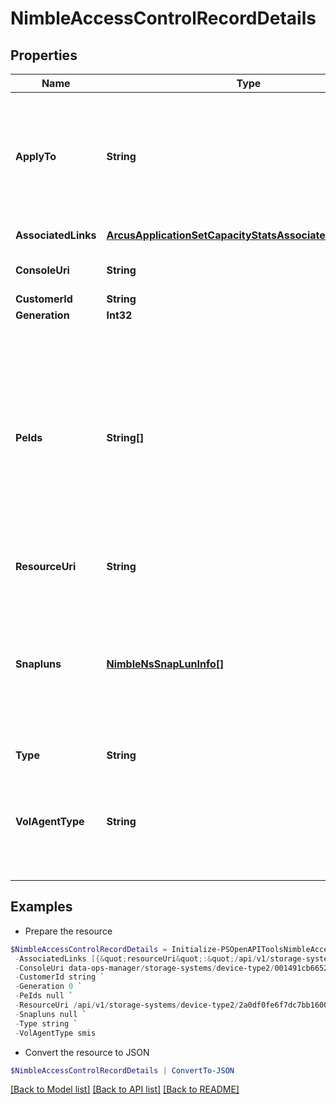 # NimbleAccessControlRecordDetails
## Properties

Name | Type | Description | Notes
------------ | ------------- | ------------- | -------------
**ApplyTo** | **String** | External management agent type. Possible values:&#39;volume&#39;, &#39;pe&#39;, &#39;vvol_volume&#39;, &#39;vvol_snapshot&#39;, &#39;snapshot&#39;, &#39;both&#39;. | [optional] 
**AssociatedLinks** | [**ArcusApplicationSetCapacityStatsAssociatedLinksInner[]**](ArcusApplicationSetCapacityStatsAssociatedLinksInner.md) | Associated Links Details | [optional] 
**ConsoleUri** | **String** | consoleUri for detailed storage object | [optional] 
**CustomerId** | **String** | customerId | [optional] 
**Generation** | **Int32** | generation | [optional] 
**PeIds** | **String[]** | List of candidate protocol endpoints that may be used to access the Virtual Volume. One of them will be selected for the access control record. This field is required only when creating an access control record for a Virtual Volume. | [optional] 
**ResourceUri** | **String** | Link to the object URI | [optional] 
**Snapluns** | [**NimbleNsSnapLunInfo[]**](NimbleNsSnapLunInfo.md) | Information about the snapshot LUNs associated with this access control record. This field is meaningful when the online snapshot can be accessed as a LUN in the group. | [optional] 
**Type** | **String** | type | [optional] 
**VolAgentType** | **String** | External management agent type. Possible values:&#39;smis&#39;, &#39;vvol&#39;, &#39;openstack&#39;, &#39;openstackv2&#39;, &#39;none&#39;. | [optional] 

## Examples

- Prepare the resource
```powershell
$NimbleAccessControlRecordDetails = Initialize-PSOpenAPIToolsNimbleAccessControlRecordDetails  -ApplyTo volume `
 -AssociatedLinks [{&quot;resourceUri&quot;:&quot;/api/v1/storage-systems/device-type2/2a0df0fe6f7dc7bb16000000000000000000004817&quot;,&quot;type&quot;:&quot;storage-systems&quot;}] `
 -ConsoleUri data-ops-manager/storage-systems/device-type2/001491cb6652a03a6b000000000000000000000001/access-control-records/071491cb6652a03a6b000000000000000000000006 `
 -CustomerId string `
 -Generation 0 `
 -PeIds null `
 -ResourceUri /api/v1/storage-systems/device-type2/2a0df0fe6f7dc7bb16000000000000000000004817 `
 -Snapluns null `
 -Type string `
 -VolAgentType smis
```

- Convert the resource to JSON
```powershell
$NimbleAccessControlRecordDetails | ConvertTo-JSON
```

[[Back to Model list]](../README.md#documentation-for-models) [[Back to API list]](../README.md#documentation-for-api-endpoints) [[Back to README]](../README.md)

